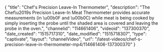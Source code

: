 {
    "title": "Chef's Precision Leave-In Thermometer",
    "description": "The Chef\u2019s Precision Leave-In Meat Thermometer provides accurate measurements (in \u00b0F and \u00b0C) while meat is being cooked by simply inserting the probe until the shaded area is covered and leaving the probe in the oven.",
    "channelid": "114661406",
    "videoid": "137300370",
    "date_created": "1515717310",
    "date_modified": "1515718307",
    "type": "captivate",
    "layout": "channelVideo",
    "url": "\/latest-videos\/chef-s-precision-leave-in-thermometer-mp4\/114661406-137300370"
}